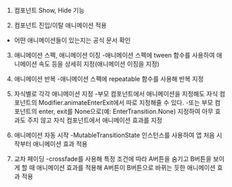 1. 컴포넌트 Show, Hide 기능

2. 컴포넌트 진입/이탈 애니메이션 적용
- 어떤 애니메이션들이 있는지는 공식 문서 확인

3. 애니메이션 스펙, 애니메이션 이징
-애니메이션 스펙에 tween 함수를 사용하여 애니메이션 속도 등을 상세히 지정(애니메이션 이징을 지정)

4. 애니메이션 반복
-애니메이션 스펙에 repeatable 함수를 사용해 반복 지정

5. 자식별로 각각 애니메이션 지정
-부모 컴포넌트에서 애니메이션을 지정해도 자식 컴포넌트의 Modifier.animateEnterExit에서 따로 지정해줄 수 있다.
-또는 부모 컴포넌트의 enter, exit를 None으로(예: EnterTransition.None) 지정하여 아무 효과도 주지 않고
자식 컴포넌트에서 애니메이션 효과를 지정

6. 애니메이션 자동 시작
-MutableTransitionState 인스턴스를 사용하여 앱 처음 시작부터 애니메이션 효과 적용

7. 교차 페이딩
-crossfade를 사용해 특정 조건에 따라 A버튼을 숨기고 B버튼을 보이게 할 때
애니메이션 효과를 적용해 A버튼이 B버튼으로 바뀌는 듯한 애니메이션 효과 적용

